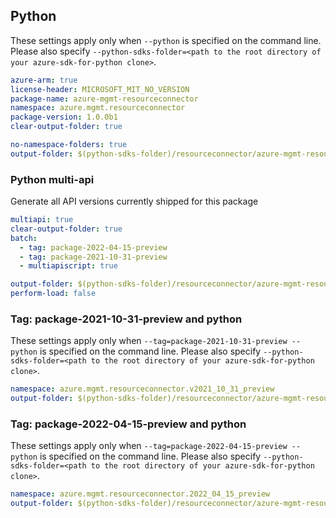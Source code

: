 ## Python

These settings apply only when `--python` is specified on the command line.
Please also specify `--python-sdks-folder=<path to the root directory of your azure-sdk-for-python clone>`.

``` yaml $(python)
azure-arm: true
license-header: MICROSOFT_MIT_NO_VERSION
package-name: azure-mgmt-resourceconnector
namespace: azure.mgmt.resourceconnector
package-version: 1.0.0b1
clear-output-folder: true
```

``` yaml $(python)
no-namespace-folders: true
output-folder: $(python-sdks-folder)/resourceconnector/azure-mgmt-resourceconnector/azure/mgmt/resourceconnector
```

### Python multi-api

Generate all API versions currently shipped for this package

```yaml $(python)
multiapi: true
clear-output-folder: true
batch:
  - tag: package-2022-04-15-preview
  - tag: package-2021-10-31-preview
  - multiapiscript: true
```

``` yaml $(multiapiscript)
output-folder: $(python-sdks-folder)/resourceconnector/azure-mgmt-resourceconnector/azure/mgmt/resourceconnector/
perform-load: false
```

### Tag: package-2021-10-31-preview and python

These settings apply only when `--tag=package-2021-10-31-preview --python` is specified on the command line.
Please also specify `--python-sdks-folder=<path to the root directory of your azure-sdk-for-python clone>`.

``` yaml $(tag) == 'package-2021-10-31-preview'
namespace: azure.mgmt.resourceconnector.v2021_10_31_preview
output-folder: $(python-sdks-folder)/resourceconnector/azure-mgmt-resourceconnector/azure/mgmt/resourceconnector/v2021_10_31_preview
```

### Tag: package-2022-04-15-preview and python

These settings apply only when `--tag=package-2022-04-15-preview --python` is specified on the command line.
Please also specify `--python-sdks-folder=<path to the root directory of your azure-sdk-for-python clone>`.

``` yaml $(tag) == 'package-2022-04-15-preview'
namespace: azure.mgmt.resourceconnector.2022_04_15_preview
output-folder: $(python-sdks-folder)/resourceconnector/azure-mgmt-resourceconnector/azure/mgmt/resourceconnector/2022_04_15_preview
```
